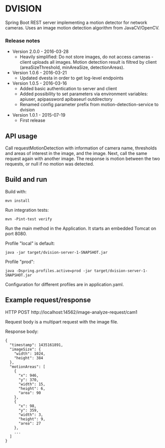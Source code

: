 # DVISION

Spring Boot REST server implementing a motion detector for network cameras. Uses an image motion detection algorithm
from JavaCV/OpenCV.

### Release notes
* Version 2.0.0 - 2016-03-28
   * Heavily simplified: Do not store images, do not access cameras - client uploads all images. Motion detection result
    is filtred by client (areaSizeThreshold, minAreaSize, detectionAreas).
* Version 1.0.6 - 2016-03-21
   * Updated dvesta in order to get log-level endpoints
* Version 1.0.5 - 2016-03-16
   * Added basic authentication to server and client
   * Added possibility to set parameters via environment variables: apiuser, apipassword apibaseurl outdirectory
   * Renamed config parameter prefix from motion-detection-service to dvision
* Version 1.0.1 - 2015-07-19
   * First release

## API usage

Call requestMotionDetection with information of camera name, thresholds and areas of interest in the image, and the image.
Next, call the same request again with another image. The response is motion between the two requests, or null if
no motion was detected.

## Build and run

Build with:
   
``` 
mvn install
``` 

Run integration tests:

``` 
mvn -Pint-test verify
``` 

Run the main method in the Application. It starts an embedded Tomcat on port 8080.

Profile "local" is default:
``` 
java -jar target/dvision-server-1-SNAPSHOT.jar
``` 

Profile "prod":
``` 
java -Dspring.profiles.active=prod -jar target/dvision-server-1-SNAPSHOT.jar
``` 

Configuration for different profiles are in application.yaml.

## Example request/response

HTTP POST http://localhost:14562/image-analyze-request/cam1

Request body is a multipart request with the image file.

Response body:

``` 
{
  "timestamp": 1435161891,
  "imageSize": {
    "width": 1024,
    "height": 384
  },
  "motionAreas": [
    {
      "x": 946,
      "y": 370,
      "width": 15,
      "height": 6,
      "area": 90
    },
    {
      "x": 98,
      "y": 359,
      "width": 3,
      "height": 9,
      "area": 27
    },
    ...
  ]
}
``` 
